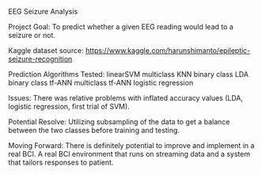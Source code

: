 EEG Seizure Analysis 

Project Goal: 
     To predict whether a given EEG reading would lead to a seizure or not.

Kaggle dataset source: https://www.kaggle.com/harunshimanto/epileptic-seizure-recognition

Prediction Algorithms Tested:
linearSVM
multiclass KNN
binary class LDA
binary class tf-ANN
multiclass tf-ANN
logistic regression

Issues:
There was relative problems with inflated accuracy values (LDA, logistic regression, first trial of SVM). 

Potential Resolve:
Utilizing subsampling of the data to get a balance between the two classes before training and testing. 

Moving Forward:
There is definitely potential to improve and implement in a real BCI. A real BCI environment that runs on streaming data and a system that tailors responses to patient. 



